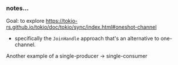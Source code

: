 ### notes...

Goal: to explore <https://tokio-rs.github.io/tokio/doc/tokio/sync/index.html#oneshot-channel>

- specifically the `JoinHandle` approach that's an alternative to one-channel.

Another example of a single-producer -> single-consumer
